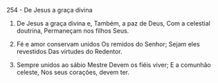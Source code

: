 254 - De Jesus a graça divina

1. De Jesus a graça divina e,
   Também, a paz de Deus,
   Com a celestial doutrina,
   Permaneçam nos filhos Seus.

2. Fé e amor conservam unidos
   Os remidos do Senhor;
   Sejam eles revestidos
   Das virtudes do Redentor.

3. Sempre unidos ao sábio Mestre
   Devem os fiéis viver;
   E a comunhão celeste,
   Nos seus corações, devem ter.
